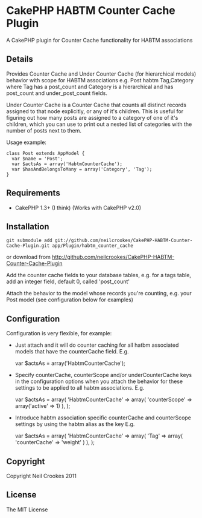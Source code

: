 CakePHP HABTM Counter Cache Plugin
==================================

A CakePHP plugin for Counter Cache functionality for HABTM associations

Details
-------

Provides Counter Cache and Under Counter Cache (for hierarchical models)
behavior with scope for HABTM associations e.g. Post habtm Tag,Category where
Tag has a post_count and Category is a hierarchical and has post_count and
under_post_count fields.

Under Counter Cache is a Counter Cache that counts all distinct records
assigned to that node explicitly, or any of it's children. This is useful for
figuring out how many posts are assigned to a category of one of it's
children, which you can use to print out a nested list of categories with the
number of posts next to them.

Usage example:

    class Post extends AppModel {
      var $name = 'Post';
      var $actsAs = array('HabtmCounterCache');
      var $hasAndBelongsToMany = array('Category', 'Tag');
    }


Requirements
------------

* CakePHP 1.3+ (I think) (Works with CakePHP v2.0)

Installation
------------

    git submodule add git://github.com/neilcrookes/CakePHP-HABTM-Counter-Cache-Plugin.git app/Plugin/habtm_counter_cache

or download from http://github.com/neilcrookes/CakePHP-HABTM-Counter-Cache-Plugin

Add the counter cache fields to your database tables, e.g. for a tags table, add an integer field, default 0, called 'post_count'

Attach the behavior to the model whose records you're counting, e.g. your Post model (see configuration below for examples)

Configuration
-------------

Configuration is very flexible, for example:

* Just attach and it will do counter caching for all hatbm associated models that have the counterCache field. E.g.

    var $actsAs = array('HabtmCounterCache');

* Specify counterCache, counterScope and/or underCounterCache keys in the configuration options when you attach the behavior for these settings to be applied to all habtm associations. E.g.

    var $actsAs = array(
      'HabtmCounterCache' => array(
        'counterScope' => array('active' => 1)
      ),
    );

* Introduce habtm association specific counterCache and counterScope settings by using the habtm alias as the key E.g.

    var $actsAs = array(
      'HabtmCounterCache' => array(
        'Tag' => array(
          'counterCache' => 'weight'
        )
      ),
    );

Copyright
---------

Copyright Neil Crookes 2011

License
-------

The MIT License
